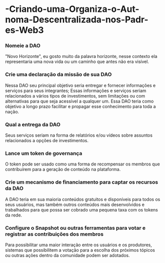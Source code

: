 # -Criando-uma-Organiza-o-Aut-noma-Descentralizada-nos-Padr-es-Web3


### Nomeie a DAO
"Novo Horizonte", eu gosto muito da palavra horizonte, nesse contexto ela representaria uma nova vida ou um caminho que antes não era visível.

### Crie uma declaração da missão de sua DAO
Nessa DAO seu principal objetivo seria entregar e fornecer informações e serviços para seus integrantes; Essas informações e serviços seriam relacionados a vários tipos de investimentos, sem limitações ou com alternativas para que seja acessível a qualquer um. 
Essa DAO teria como objetivo a longo prazo facilitar e propagar esse conhecimento para toda a nação.

### Qual a entrega da DAO
Seus serviços seriam na forma de relatórios e/ou vídeos sobre assuntos relacionados a opções de investimentos.

### Lance um token de governança
O token pode ser usado como uma forma de recompensar os membros que contribuírem para a geração de conteúdo na plataforma.

### Crie um mecanismo de financiamento para captar os recursos da DAO
A DAO teria em sua maioria conteúdos gratuitos e disponíveis para todos os seus usuários, mas também outros conteúdos mais desenvolvidos e trabalhados para que possa ser cobrado uma pequena taxa com os tokens da rede.

### Configure o Snapshot ou outras ferramentas para votar e registrar as contribuições dos membros
Para possibilitar uma maior interação entre os usuários e os produtores, sistemas que possibilitem a votação para a escolha dos próximos tópicos ou outras ações dentro da comunidade podem ser adotados.


